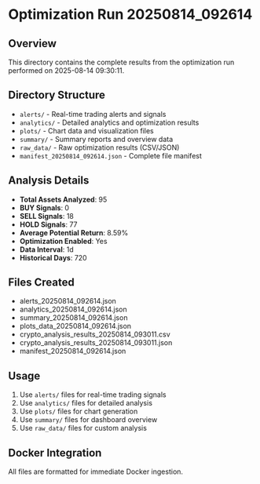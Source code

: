 # Optimization Run 20250814_092614

## Overview
This directory contains the complete results from the optimization run performed on 2025-08-14 09:30:11.

## Directory Structure
- `alerts/` - Real-time trading alerts and signals
- `analytics/` - Detailed analytics and optimization results
- `plots/` - Chart data and visualization files
- `summary/` - Summary reports and overview data
- `raw_data/` - Raw optimization results (CSV/JSON)
- `manifest_20250814_092614.json` - Complete file manifest

## Analysis Details
- **Total Assets Analyzed**: 95
- **BUY Signals**: 0
- **SELL Signals**: 18
- **HOLD Signals**: 77
- **Average Potential Return**: 8.59%
- **Optimization Enabled**: Yes
- **Data Interval**: 1d
- **Historical Days**: 720

## Files Created
- alerts_20250814_092614.json
- analytics_20250814_092614.json
- summary_20250814_092614.json
- plots_data_20250814_092614.json
- crypto_analysis_results_20250814_093011.csv
- crypto_analysis_results_20250814_093011.json
- manifest_20250814_092614.json

## Usage
1. Use `alerts/` files for real-time trading signals
2. Use `analytics/` files for detailed analysis
3. Use `plots/` files for chart generation
4. Use `summary/` files for dashboard overview
5. Use `raw_data/` files for custom analysis

## Docker Integration
All files are formatted for immediate Docker ingestion.
